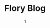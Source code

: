 ---
title: Flory Blog
description: 一个基于Foliage Design 的博客
createTime: 2025-01-04 01:20
updateTime: 2025-01-04 01:20
collection: blog
author: [1]
---